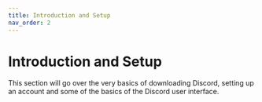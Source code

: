 ```yaml
---
title: Introduction and Setup
nav_order: 2
---
```

# Introduction and Setup
This section will go over the very basics of downloading Discord, setting up an account and some of the basics of the
Discord user interface.
